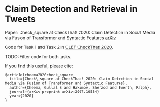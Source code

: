 # Claim Detection and Retrieval in Tweets

Paper: Check_square at CheckThat! 2020: Claim Detection in Social Media via Fusion of Transformer and Syntactic Features [arXiv](https://arxiv.org/abs/2007.10534)

Code for Task 1 and Task 2 in [CLEF CheckThat! 2020](https://sites.google.com/view/clef2020-checkthat/).

TODO: Filter code for both tasks.

If you find this useful, please cite:

```
@article{cheema2020check_square,
  title={Check\_square at CheckThat! 2020: Claim Detection in Social Media via Fusion of Transformer and Syntactic Features},
  author={Cheema, Gullal S and Hakimov, Sherzod and Ewerth, Ralph},
  journal={arXiv preprint arXiv:2007.10534},
  year={2020}
}
```
